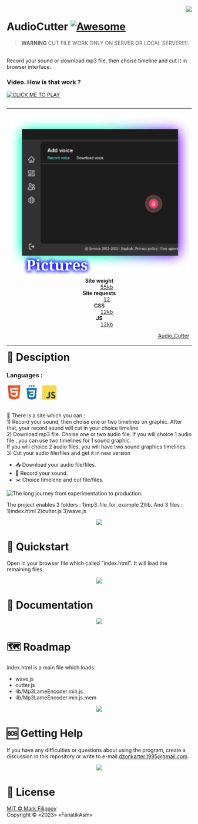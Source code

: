 <img src="https://raw.githubusercontent.com/matiassingers/awesome-readme/master/icon.png" align="right" />

# AudioCutter [![Awesome](https://cdn.jsdelivr.net/gh/sindresorhus/awesome@d7305f38d29fed78fa85652e3a63e154dd8e8829/media/badge.svg)](https://github.com/sindresorhus/awesome#readme)
> **WARNING**
> CUT FILE WORK ONLY ON SERVER OR LOCAL SERVER!!!!.
<br />
Record your sound or download mp3 file, then choise timeline and cut it in browser interface.


### Video. How is that work ?
[![CLICK ME TO PLAY](https://i.ytimg.com/vi/Hc79sDi3f0U/maxresdefault.jpg)](https://www.youtube.com/watch?v=YOUTUBE_VIDEO_ID_HERE)

<table align="right" >
  <tr>
    <td>
    <center>
      <a href="" target="blank"><img src="y_min.svg" alt="youtube" align="left" /></a>
      <dl>
       <dt><b>Site weight</b></dt>
       <dd><a href="" target="blank">55kb</a></dd>
       <dt><b>Site requests</b></dt>
       <dd><a href="" target="blank">12</a></dd>
       <dt><b>CSS</b></dt>
       <dd><a href="" target="blank">12kb</a></dd>
       <dt><b>JS</b></dt>
       <dd><a href="" target="blank">12kb</a></dd>
      </dl>
    </center>
    <p align="right"><a href="" target="blank" align="right" >Audio_Cutter</a></p>
    </td>
  </tr>
</table>


# 🤖 Desciption
### Languages :
<div>
  <img src="https://github.com/devicons/devicon/blob/master/icons/html5/html5-original.svg" title="HTML5" alt="HTML" width="40" height="40"/>&nbsp;
  <img src="https://github.com/devicons/devicon/blob/master/icons/css3/css3-plain-wordmark.svg"  title="CSS3" alt="CSS" width="40" height="40"/>&nbsp;
  <img src="https://github.com/devicons/devicon/blob/master/icons/javascript/javascript-original.svg" title="JavaScript" alt="JavaScript" width="40" height="40"/>&nbsp;
</div>
<br />


🚀 There is a site which you can :
<br />1) Record your sound, then choise one or two timelines on graphic. After that, your record sound will cut in your choice timeline
<br />2) Download mp3 file. Choise one or two audio file. If you will choice 1 audio file , you can use two timelines for 1 sound graphic.
<br />If you will choice 2 audio files, you will have two sound graphics timelines.
<br />3) Cut your audio file/files and get it in new version
   
- 📥 Download your audio file/files.
- 📼 Record your sound.
- ✂️ Choice timelene and cut file/files.

![The long journey from experimentation to production.](https://disk.yandex.kz/i/lPmkfJMs5erbvw)

The project enables 2 folders : 1)mp3_file_for_example 2)lib. 
And 3 files : 1)index.html 2)cutter.js 3)wave.js
<div align="center">
    <img src="docs/book/.gitbook/assets/stack.gif">
</div>

# 📀 Quickstart
Open in your browser file which called "index.html". 
It will load the remaining files.
<div align="center">
    <img src="docs/book/.gitbook/assets/stack.gif">
</div>



# 📜 Documentation




<div align="center">
    <img src="docs/book/.gitbook/assets/stack.gif">
</div>


# 🗺 Roadmap
index.html is a main file which loads:
- wave.js
- cutter.js
- lib/Mp3LameEncoder.min.js
- lib/Mp3LameEncoder.min.js.mem
<div align="center">
    <img src="docs/book/.gitbook/assets/stack.gif">
</div>


# 🆘 Getting Help
If you have any difficulties or questions about using the program, create
a discussion in this repository or write to e-mail
<dzonkarter.1995@gmail.com>.
<div align="center">
    <img src="docs/book/.gitbook/assets/stack.gif">
</div>


# 📘 License
[MIT © Mark Filippov](https://github.com/FanatikAsm/AudioCutter/blob/main/LICENSE.TXT)   
Copyright © «2023» «FanatikAsm»
